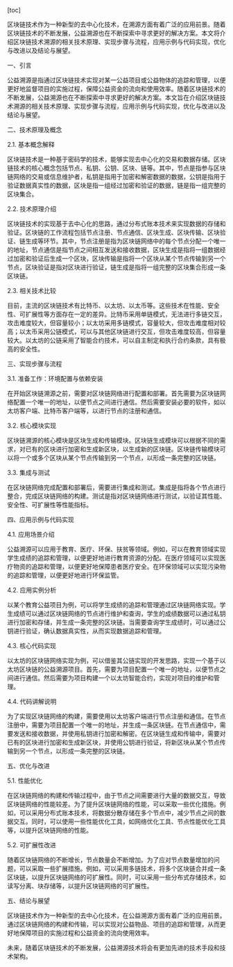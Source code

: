 
[toc]                    
                
                
区块链技术作为一种新型的去中心化技术，在溯源方面有着广泛的应用前景。随着区块链技术的不断发展，公益溯源也在不断探索中寻求更好的解决方案。本文将介绍区块链技术溯源的相关技术原理、实现步骤与流程，应用示例与代码实现，优化与改进以及结论与展望。

一、引言

公益溯源是指通过区块链技术实现对某一公益项目或公益物体的追踪和管理，以便更好地监督项目的实施过程，保障公益资金的流向和使用效率。随着区块链技术的不断发展，公益溯源也在不断探索中寻求更好的解决方案。本文旨在介绍区块链技术溯源的相关技术原理、实现步骤与流程，应用示例与代码实现，优化与改进以及结论与展望。

二、技术原理及概念

2.1. 基本概念解释

区块链技术是一种基于密码学的技术，能够实现去中心化的交易和数据存储。区块链技术的核心概念包括节点、私钥、公钥、区块、链等。其中，节点是指参与区块链网络的交易或信息维护者，私钥是指用于加密和解密数据的数据，公钥是指用于验证数据真实性的数据，区块是指一组经过加密和验证的数据，链是指一组完整的区块集合。

2.2. 技术原理介绍

区块链技术的实现基于去中心化的思路，通过分布式账本技术来实现数据的存储和验证。区块链的工作流程包括节点注册、节点通信、区块生成、区块传输、区块验证、链生成等环节。其中，节点注册是指为区块链网络中的每个节点分配一个唯一的地址，节点通信是指节点之间相互发送和接收数据，区块生成是指将一组数据经过加密和验证后生成一个区块，区块传输是指将一个区块从某个节点传输到另一个节点，区块验证是指对区块进行验证，链生成是指将一组完整的区块集合形成一条区块链。

2.3. 相关技术比较

目前，主流的区块链技术有比特币、以太坊、以太币等。这些技术在性能、安全性、可扩展性等方面存在一定的差异。比特币采用单链模式，无法进行多链交互，攻击难度较大，但容量较小；以太坊采用多链模式，容量较大，但攻击难度相对较高；以太币采用公链模式，可以与其他区块链进行交互，但攻击难度较高，但容量较大。以太坊的公链采用了智能合约技术，可以自主制定和执行合约条款，具有极高的安全性。

三、实现步骤与流程

3.1. 准备工作：环境配置与依赖安装

在开始区块链溯源之前，需要对区块链网络进行配置和部署。首先需要为区块链网络配置一个唯一的地址，以便节点之间进行通信。然后需要安装必要的软件，如以太坊客户端、比特币客户端等，以进行节点的注册和通信。

3.2. 核心模块实现

区块链溯源的核心模块是区块生成和传输模块。区块链生成模块可以根据不同的需求，对已有的区块进行加密和生成新区块，以生成新的区块链。区块链传输模块可以将一个或多个区块从某个节点传输到另一个节点，以形成一条完整的区块链。

3.3. 集成与测试

在区块链网络完成配置和部署后，需要进行集成和测试。集成是指将各个节点进行整合，完成区块链网络的构建。测试是指对区块链网络进行测试，以验证其性能、安全性、可扩展性等性能指标。

四、应用示例与代码实现

4.1. 应用场景介绍

公益溯源可以应用于教育、医疗、环保、扶贫等领域。例如，可以在教育领域实现学生成绩的追踪和管理，以便更好地进行教育资源的分配。在医疗领域可以实现医疗物资的追踪和管理，以便更好地保障患者医疗安全。在环保领域可以实现污染物的追踪和管理，以便更好地进行环保监管。

4.2. 应用实例分析

以某个教育公益项目为例，可以将学生成绩的追踪和管理通过区块链网络实现。学生成绩可以通过区块链网络的节点进行维护和查询，学生的成绩数据可以通过私钥进行加密和存储，并生成一条完整的区块链。当需要查询学生成绩时，可以通过公钥进行验证，确认数据真实性，从而实现数据追踪和管理。

4.3. 核心代码实现

以太坊的区块链网络实现为例，可以借鉴其公链实现的开发思路，实现一个基于以太坊区块链的公益溯源项目。首先，需要为项目配置一个唯一的地址，以便节点之间进行通信。然后需要为项目构建一个以太坊智能合约，实现对项目的维护和管理。

4.4. 代码讲解说明

为了实现区块链网络的构建，需要使用以太坊客户端进行节点注册和通信。在节点注册中，需要为项目配置一个唯一的地址，并生成一条区块链。在节点通信中，需要发送和接收数据，并使用私钥进行加密和解密。在区块链生成和传输中，需要对已有的区块进行加密和生成新区块，并使用公钥进行验证，将新区块从某个节点传输到另一个节点，以形成一条完整的区块链。

五、优化与改进

5.1. 性能优化

在区块链网络的构建和传输过程中，由于节点之间需要进行大量的数据交互，导致区块链网络的性能较差。为了提升区块链网络的性能，可以采取一些优化措施。例如，可以采用分布式账本技术，将数据分散存储在多个节点中，减少节点之间的数据交互。同时，可以使用一些性能优化工具，如网络优化工具、节点性能优化工具等，以提升区块链网络的性能。

5.2. 可扩展性改进

随着区块链网络的不断增长，节点数量会不断增加。为了应对节点数量增加的问题，可以采取一些扩展措施。例如，可以采用多链技术，将多个区块链合并成一条区块链，以提升区块链网络的可扩展性。同时，可以采用一些分布式存储技术，如读写分离、块存储等，以提升区块链网络的可扩展性。

五、结论与展望

区块链技术作为一种新型的去中心化技术，在公益溯源方面有着广泛的应用前景。通过区块链网络的构建和传输，可以实现对公益物品、项目的追踪和管理，从而更好地保障项目的实施过程和公益资金的流向使用效率。

未来，随着区块链技术的不断发展，公益溯源技术将会有更加先进的技术手段和技术架构。

